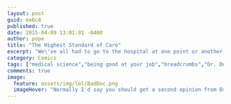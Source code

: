 ```yaml
---
layout: post
guid: ee6c4
published: true
date: 2015-04-09 13:01:01 -0400
author: pope
title: "The Highest Standard of Care"
excerpt: "We\'ve all had to go to the hospital at one point or another, but I for one sleep better at night knowing there are some true professionals on the job when I need them. "
category: Comics
tags: ["medical science","being good at your job","breadcrumbs","Dr. Duck","quack","surprise naps","dumb brain","death"]
comments: true 
image:
  feature: assets/img/lol/BadDoc.png
  imageHover: "Normally I'd say you should get a second opinion from Dr. Bunny, but he's been leaning a bit heavily on that lettuce lately."
---
```


